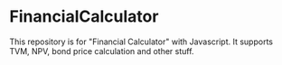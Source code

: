 # FinancialCalculator
This repository is for "Financial Calculator" with Javascript.
It supports TVM, NPV, bond price calculation and other stuff.
